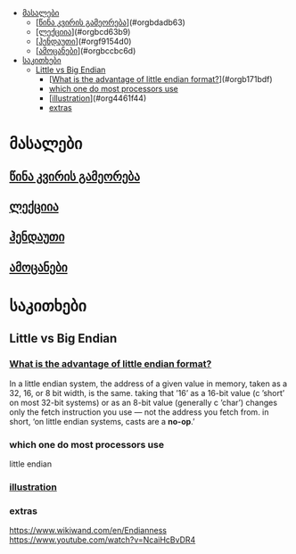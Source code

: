 - [მასალები](#orgd7f04bf)
  - [[წინა კვირის გამეორება](../1-2/README.md)](#orgbdadb63)
  - [[ლექციია](../transcripts/Lecture03.pdf)](#orgbcd63b9)
  - [[ჰენდაუთი](../handouts/07-Arrays-The-Full-Story.pdf)](#orgf9154d0)
  - [[ამოცანები](../handouts/10-Section-Handout.pdf)](#orgbccbc6d)
- [საკითხები](#orge5d74d3)
  - [Little vs Big Endian](#org64134e1)
    - [[What is the advantage of little endian format?](https://softwareengineering.stackexchange.com/questions/95556/what-is-the-advantage-of-little-endian-format/95854)](#orgb171bdf)
    - [which one do most processors use](#org22a67bf)
    - [[illustration](https://softwareengineering.stackexchange.com/a/223960)](#org4461f44)
    - [extras](#org98edbb0)



<a id="orgd7f04bf"></a>

# მასალები


<a id="orgbdadb63"></a>

## [წინა კვირის გამეორება](../1-2/README.md)


<a id="orgbcd63b9"></a>

## [ლექციია](../transcripts/Lecture03.pdf)


<a id="orgf9154d0"></a>

## [ჰენდაუთი](../handouts/07-Arrays-The-Full-Story.pdf)


<a id="orgbccbc6d"></a>

## [ამოცანები](../handouts/10-Section-Handout.pdf)


<a id="orge5d74d3"></a>

# საკითხები


<a id="org64134e1"></a>

## Little vs Big Endian


<a id="orgb171bdf"></a>

### [What is the advantage of little endian format?](https://softwareengineering.stackexchange.com/questions/95556/what-is-the-advantage-of-little-endian-format/95854)

In a little endian system, the address of a given value in memory, taken as a 32, 16, or 8 bit width, is the same. taking that &rsquo;16&rsquo; as a 16-bit value (c &rsquo;short&rsquo; on most 32-bit systems) or as an 8-bit value (generally c &rsquo;char&rsquo;) changes only the fetch instruction you use — not the address you fetch from. in short, ‘on little endian systems, casts are a **no-op**.’


<a id="org22a67bf"></a>

### which one do most processors use

little endian


<a id="org4461f44"></a>

### [illustration](https://softwareengineering.stackexchange.com/a/223960)


<a id="org98edbb0"></a>

### extras

<https://www.wikiwand.com/en/Endianness> <https://www.youtube.com/watch?v=NcaiHcBvDR4>
